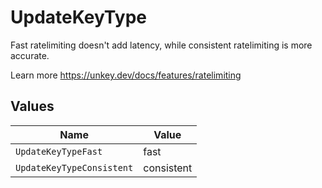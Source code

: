 # UpdateKeyType

Fast ratelimiting doesn't add latency, while consistent ratelimiting is more accurate.

Learn more
<https://unkey.dev/docs/features/ratelimiting>


## Values

| Name                      | Value                     |
| ------------------------- | ------------------------- |
| `UpdateKeyTypeFast`       | fast                      |
| `UpdateKeyTypeConsistent` | consistent                |